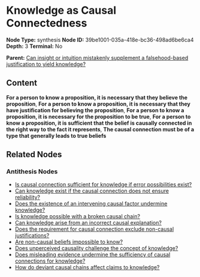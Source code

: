 # Knowledge as Causal Connectedness

**Node Type:** synthesis
**Node ID:** 39be1001-035a-418e-bc36-498ad6be6ca4
**Depth:** 3
**Terminal:** No

**Parent:** [Can insight or intuition mistakenly supplement a falsehood-based justification to yield knowledge?](can-insight-or-intuition-mistakenly-supplement-a-falsehood-based-justification-to-yield-knowledge-antithesis-dbb929b5-131c-44f0-9912-4ab27ba889b7.md)

## Content

**For a person to know a proposition, it is necessary that they believe the proposition**, **For a person to know a proposition, it is necessary that they have justification for believing the proposition**, **For a person to know a proposition, it is necessary for the proposition to be true**, **For a person to know a proposition, it is sufficient that the belief is causally connected in the right way to the fact it represents**, **The causal connection must be of a type that generally leads to true beliefs**

## Related Nodes

### Antithesis Nodes

- [Is causal connection sufficient for knowledge if error possibilities exist?](is-causal-connection-sufficient-for-knowledge-if-error-possibilities-exist-antithesis-cbe6906d-4a41-435a-a04b-e5b380c7099e.md)
- [Can knowledge exist if the causal connection does not ensure reliability?](can-knowledge-exist-if-the-causal-connection-does-not-ensure-reliability-antithesis-e3449687-1ffb-4dee-938d-7a141d2d0d46.md)
- [Does the existence of an intervening causal factor undermine knowledge?](does-the-existence-of-an-intervening-causal-factor-undermine-knowledge-antithesis-f8240b33-56f0-4c4d-8162-63dfbcba06db.md)
- [Is knowledge possible with a broken causal chain?](is-knowledge-possible-with-a-broken-causal-chain-antithesis-7ab7bafc-e0af-408f-9631-95e462ba443f.md)
- [Can knowledge arise from an incorrect causal explanation?](can-knowledge-arise-from-an-incorrect-causal-explanation-antithesis-22f7ae3f-4235-4717-9b83-2c880f567e29.md)
- [Does the requirement for causal connection exclude non-causal justifications?](does-the-requirement-for-causal-connection-exclude-non-causal-justifications-antithesis-d69c32e3-db13-4e77-b4f2-604add1ea2bf.md)
- [Are non-causal beliefs impossible to know?](are-non-causal-beliefs-impossible-to-know-antithesis-9e3aac44-e4f5-4e72-9efb-f1a641419d5b.md)
- [Does unperceived causality challenge the concept of knowledge?](does-unperceived-causality-challenge-the-concept-of-knowledge-antithesis-1b95ffca-6d99-49bf-9b81-fe44c0c204b1.md)
- [Does misleading evidence undermine the sufficiency of causal connections for knowledge?](does-misleading-evidence-undermine-the-sufficiency-of-causal-connections-for-knowledge-antithesis-6dbfed05-1966-4602-8c8f-6c7a70060306.md)
- [How do deviant causal chains affect claims to knowledge?](how-do-deviant-causal-chains-affect-claims-to-knowledge-antithesis-24a2e16d-127c-4116-8bc8-f820c268129d.md)

